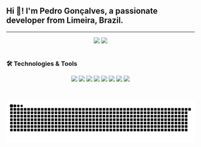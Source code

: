 <h2 align="left">Hi 👋! I'm Pedro Gonçalves, a passionate developer from Limeira, Brazil.</h2>
<!-- <p align="left">
  Turning ideas into apps and games using Flutter, Java, Lua, Python, and more.
</p> -->

<!-- <h3 align="left">🚀 What I do</h3>
<p align="left">
  I build real-world applications and games, always aiming for clean and functional code.
</p> -->

<hr>

<!-- GitHub Stats -->
<div align="center">
  <img src="https://github-readme-stats.vercel.app/api?username=pedrokGs&show_icons=true&theme=dracula&count_private=true" height="150" />
  <img src="https://github-readme-stats.vercel.app/api/top-langs?username=pedrokGs&layout=compact&theme=dracula&langs_count=5" height="150" />
</div>

<br>

<!-- Technologies -->
<h3 align="left">🛠 Technologies & Tools</h3>
<div align="center">
  <!-- Mobile -->
  <img src="https://cdn.jsdelivr.net/gh/devicons/devicon/icons/flutter/flutter-original.svg" height="30" />
  <img src="https://cdn.jsdelivr.net/gh/devicons/devicon/icons/dart/dart-original.svg" height="30" />

  <!-- Web / Scripting -->
  <img src="https://cdn.jsdelivr.net/gh/devicons/devicon/icons/javascript/javascript-original.svg" height="30" />
  <img src="https://cdn.jsdelivr.net/gh/devicons/devicon/icons/html5/html5-original.svg" height="30" />
  <img src="https://cdn.jsdelivr.net/gh/devicons/devicon/icons/css3/css3-original.svg" height="30" />

  <!-- Others -->
  <img src="https://cdn.jsdelivr.net/gh/devicons/devicon/icons/lua/lua-original.svg" height="30" />
  <img src="https://cdn.jsdelivr.net/gh/devicons/devicon/icons/kotlin/kotlin-original.svg" height="30" />
  <img src="https://cdn.jsdelivr.net/gh/devicons/devicon/icons/figma/figma-original.svg" height="30" />
</div>

<br>

<!-- Social Links -->
<!-- <h3 align="left">📫 Connect with me</h3>
<div align="center">
  <a href="https://www.linkedin.com/in/seu-linkedin">
    <img src="https://img.shields.io/badge/LinkedIn-0077B5?style=for-the-badge&logo=linkedin&logoColor=white" height="35" />
  </a>
  <a href="https://www.youtube.com/seu-canal">
    <img src="https://img.shields.io/badge/YouTube-FF0000?style=for-the-badge&logo=youtube&logoColor=white" height="35" />
  </a>
</div> -->

<br>

<!-- Optional Animation -->
<p align="center">
  <img src="https://raw.githubusercontent.com/pedroKgs/pedroKgs/output/snake.svg" alt="Snake animation" />
</p>
